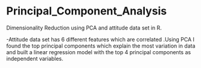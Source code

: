 # Principal_Component_Analysis
Dimensionality Reduction using PCA and attitude data set in R.

-Attitude data set has 6 different features which are correlated .Using PCA I found the top principal components which explain the most variation in data and built a linear regression model with the top 4 principal components as independent variables.
